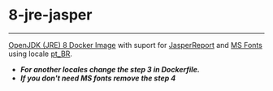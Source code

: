 # 8-jre-jasper
-------------------------------------------------
[OpenJDK (JRE) 8 Docker Image](https://hub.docker.com/_/openjdk/) with suport for [JasperReport](http://community.jaspersoft.com/) and [MS Fonts ](https://www.fonts.com/font/microsoft-corporation) using locale [pt_BR](http://lh.2xlibre.net/locale/pt_BR/).

  * ***For another locales change the step 3 in Dockerfile.***
  * ***If you don't need MS fonts remove the step 4***
